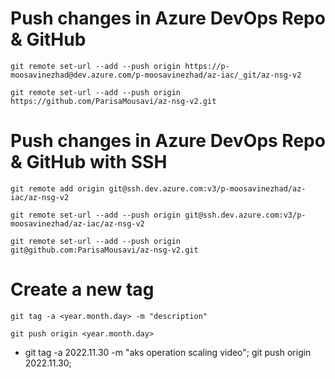 # Push changes in Azure DevOps Repo & GitHub
```
git remote set-url --add --push origin https://p-moosavinezhad@dev.azure.com/p-moosavinezhad/az-iac/_git/az-nsg-v2

git remote set-url --add --push origin https://github.com/ParisaMousavi/az-nsg-v2.git
```

# Push changes in Azure DevOps Repo & GitHub with SSH
```
git remote add origin git@ssh.dev.azure.com:v3/p-moosavinezhad/az-iac/az-nsg-v2

git remote set-url --add --push origin git@ssh.dev.azure.com:v3/p-moosavinezhad/az-iac/az-nsg-v2

git remote set-url --add --push origin git@github.com:ParisaMousavi/az-nsg-v2.git
```


# Create a new tag
```
git tag -a <year.month.day> -m "description"

git push origin <year.month.day>

```
- git tag -a 2022.11.30 -m "aks operation scaling video"; git push origin 2022.11.30;